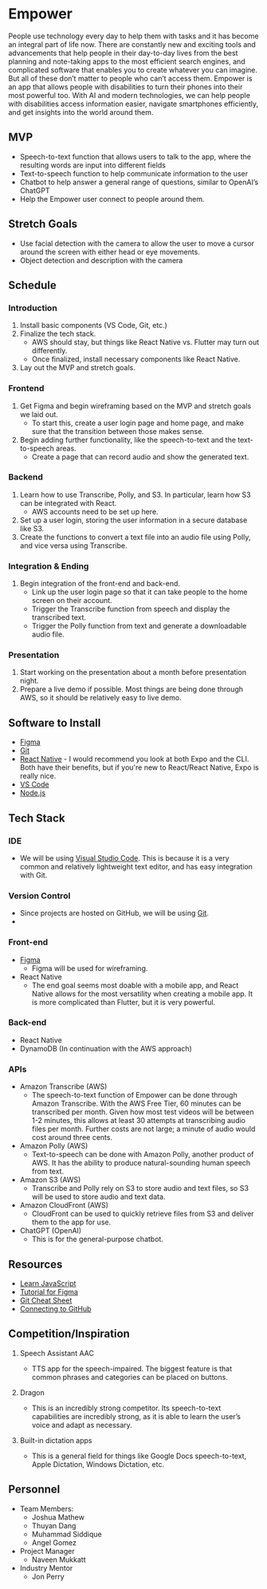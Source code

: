 
# Empower
People use technology every day to help them with tasks and it has become an integral part of life now. There are constantly new and exciting tools and advancements that help people in their day-to-day lives from the best planning and note-taking apps to the most efficient search engines, and complicated software that enables you to create whatever you can imagine. But all of these don’t matter to people who can’t access them. Empower is an app that allows people with disabilities to turn their phones into their most powerful too. With AI and modern technologies, we can help people with disabilities access information easier, navigate smartphones efficiently, and get insights into the world around them. 

## MVP

 - Speech-to-text function that allows users to talk to the app, where
   the resulting words are input into different fields
- Text-to-speech function to help communicate information to the user
- Chatbot to help answer a general range of questions, similar to OpenAI’s ChatGPT
- Help the Empower user connect to people around them.

## Stretch Goals
- Use facial detection with the camera to allow the user to move a cursor around the screen with either head or eye movements.
- Object detection and description with the camera


## Schedule
### Introduction

1. Install basic components (VS Code, Git, etc.)
2. Finalize the tech stack.
	 - AWS should stay, but things like React Native vs. Flutter may turn out differently.
	 - Once finalized, install necessary components like React Native.
3. Lay out the MVP and stretch goals.

### Frontend
1. Get Figma and begin wireframing based on the MVP and stretch goals we laid out.
	- To start this, create a user login page and home page, and make sure that the transition between those makes sense.
2. Begin adding further functionality, like the speech-to-text and the text-to-speech areas.
	- Create a page that can record audio and show the generated text. 

### Backend

1. Learn how to use Transcribe, Polly, and S3. In particular, learn how S3 can be integrated with React.
	- AWS accounts need to be set up here.
2. Set up a user login, storing the user information in a secure database like S3.
3. Create the functions to convert a text file into an audio file using Polly, and vice versa using Transcribe.

### Integration & Ending
1. Begin integration of the front-end and back-end.
	- Link up the user login page so that it can take people to the home screen on their account.
	- Trigger the Transcribe function from speech and display the transcribed text.
	- Trigger the Polly function from text and generate a downloadable audio file.

### Presentation
1. Start working on the presentation about a month before presentation night.
2. Prepare a live demo if possible. Most things are being done through AWS, so it should be relatively easy to live demo.

## Software to Install
- [Figma](https://www.figma.com/)
- [Git](https://git-scm.com/downloads)
- [React Native](https://reactnative.dev/docs/environment-setup)
		- I would recommend you look at both Expo and the CLI. Both have their benefits, but if you're new to React/React Native, Expo is really nice.
- [VS Code](https://code.visualstudio.com/download)
- [Node.js](https://nodejs.org/en/download/)

## Tech Stack

### IDE
- We will be using [Visual Studio Code](https://code.visualstudio.com/download). This is because it is a very common and relatively lightweight text editor, and has easy integration with Git.
### Version Control
- Since projects are hosted on GitHub, we will be using [Git](https://git-scm.com/).
- 
### Front-end
- [Figma](https://www.figma.com/)
	- Figma will be used for wireframing.
- React Native
	- The end goal seems most doable with a mobile app, and React Native allows for the most versatility when creating a mobile app. It is more complicated than Flutter, but it is very powerful.
		
### Back-end
- React Native
- DynamoDB (In continuation with the AWS approach)

### APIs
- Amazon Transcribe (AWS)
	- The speech-to-text function of Empower can be done through Amazon Transcribe. With the AWS Free Tier, 60 minutes can be transcribed per month. Given how most test videos will be between 1-2 minutes, this allows at least 30 attempts at transcribing audio files per month. Further costs are not large; a minute of audio would cost around three cents.
- Amazon Polly (AWS)
	- Text-to-speech can be done with Amazon Polly, another product of AWS. It has the ability to produce natural-sounding human speech from text.
- Amazon S3 (AWS)
	- Transcribe and Polly rely on S3 to store audio and text files, so S3 will be used to store audio and text data.
- Amazon CloudFront (AWS)
	- CloudFront can be used to quickly retrieve files from S3 and deliver them to the app for use.
- ChatGPT (OpenAI)
	- This is for the general-purpose chatbot. 


## Resources
- [Learn JavaScript](https://www.javascript.com/learn)
- [Tutorial for Figma](https://www.youtube.com/watch?v=II-6dDzc-80)
- [Git Cheat Sheet](https://education.github.com/git-cheat-sheet-education.pdf)
- [Connecting to GitHub](https://training.github.com/downloads/github-git-cheat-sheet/)


## Competition/Inspiration
1. Speech Assistant AAC
	- TTS app for the speech-impaired. The biggest feature is that common phrases and categories can be placed on buttons.

2. Dragon
	- This is an incredibly strong competitor. Its speech-to-text capabilities are incredibly strong, as it is able to learn the user’s voice and adapt as necessary.

3. Built-in dictation apps
	- This is a general field for things like Google Docs speech-to-text, Apple Dictation, Windows Dictation, etc.

## Personnel
- Team Members:
	- Joshua Mathew
	- Thuyan Dang
	- Muhammad Siddique
	- Angel Gomez
- Project Manager
	- Naveen Mukkatt
- Industry Mentor
	- Jon Perry


